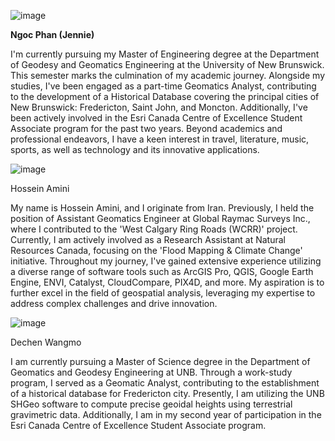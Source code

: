 ![image](https://github.com/PhanNguyenHongNgoc/Team-UNB_ECCE-APP-CHALLENGE-2024/assets/59909619/36e1a9fa-bd4f-4d21-967a-e4a8f29b27b5)

**Ngoc Phan (Jennie)**

I'm currently pursuing my Master of Engineering degree at the Department of Geodesy and Geomatics Engineering at the University of New Brunswick. This semester marks the culmination of my academic journey. Alongside my studies, I've been engaged as a part-time Geomatics Analyst, contributing to the development of a Historical Database covering the principal cities of New Brunswick: Fredericton, Saint John, and Moncton. Additionally, I've been actively involved in the Esri Canada Centre of Excellence Student Associate program for the past two years. Beyond academics and professional endeavors, I have a keen interest in travel, literature, music, sports, as well as technology and its innovative applications.

![image](https://github.com/PhanNguyenHongNgoc/Team-UNB_ECCE-APP-CHALLENGE-2024/assets/59909619/ec6a0894-ae80-4831-8034-6ddf23928dbf)

Hossein Amini

My name is Hossein Amini, and I originate from Iran. Previously, I held the position of Assistant Geomatics Engineer at Global Raymac Surveys Inc., where I contributed to the 'West Calgary Ring Roads (WCRR)' project. Currently, I am actively involved as a Research Assistant at Natural Resources Canada, focusing on the 'Flood Mapping & Climate Change' initiative. Throughout my journey, I've gained extensive experience utilizing a diverse range of software tools such as ArcGIS Pro, QGIS, Google Earth Engine, ENVI, Catalyst, CloudCompare, PIX4D, and more. My aspiration is to further excel in the field of geospatial analysis, leveraging my expertise to address complex challenges and drive innovation.

![image](https://github.com/PhanNguyenHongNgoc/Team-UNB_ECCE-APP-CHALLENGE-2024/assets/59909619/be42b10b-533d-4aa9-9e6a-ce6df4a7a237)

Dechen Wangmo

I am currently pursuing a Master of Science degree in the Department of Geomatics and Geodesy Engineering at UNB. Through a work-study program, I served as a Geomatic Analyst, contributing to the establishment of a historical database for Fredericton city. Presently, I am utilizing the UNB SHGeo software to compute precise geoidal heights using terrestrial gravimetric data. Additionally, I am in my second year of participation in the Esri Canada Centre of Excellence Student Associate program.




